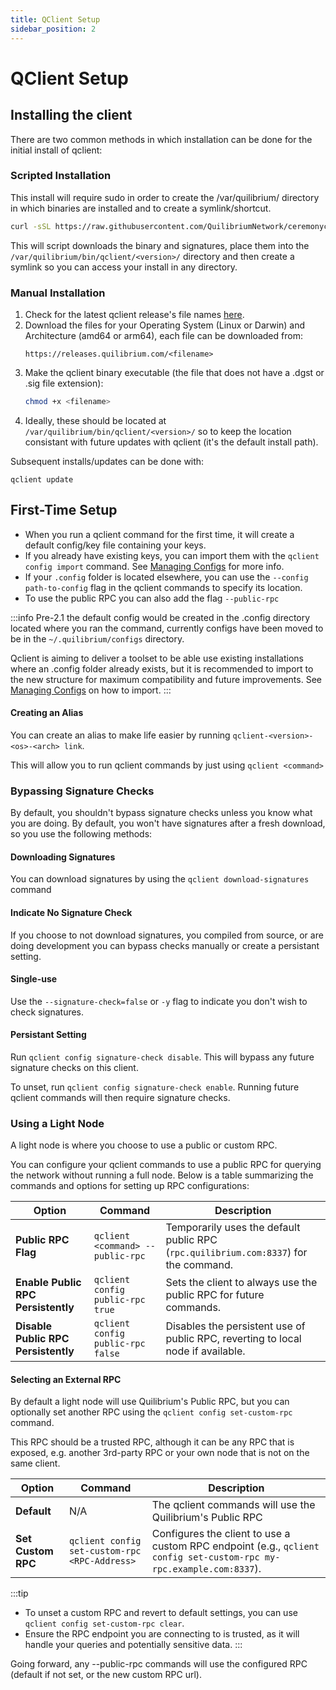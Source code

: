 ```yaml
---
title: QClient Setup
sidebar_position: 2
---
```

# QClient Setup

## Installing the client
There are two common methods in which installation can be done for the initial install of qclient:

### Scripted Installation
This install will require sudo in order to create the /var/quilibrium/ directory in which binaries are installed and to create a symlink/shortcut.

```bash
curl -sSL https://raw.githubusercontent.com/QuilibriumNetwork/ceremonyclient/refs/heads/develop/install-qclient.sh | sudo bash
```

This will script downloads the binary and signatures, place them into the `/var/quilibrium/bin/qclient/<version>/` directory and then create a symlink so you can access your install in any directory.

### Manual Installation

1. Check for the latest qclient release's file names [here](https://releases.quilibrium.com/qclient-release).
2. Download the files for your Operating System (Linux or Darwin) and Architecture (amd64 or arm64), each file can be downloaded from:  
   ```
   https://releases.quilibrium.com/<filename>
   ```
3. Make the qclient binary executable (the file that does not have a .dgst or .sig file extension):
   ```bash
   chmod +x <filename>
   ```
4. Ideally, these should be located at `/var/quilibrium/bin/qclient/<version>/` so to keep the location consistant with future updates with qclient (it's the default install path). 

Subsequent installs/updates can be done with:

`qclient update`

## First-Time Setup

- When you run a qclient command for the first time, it will create a default config/key file containing your keys.
- If you already have existing keys, you can import them with the `qclient config import` command.  See [Managing Configs](./managing-configs) for more info.
- If your `.config` folder is located elsewhere, you can use the `--config path-to-config` flag in the qclient commands to specify its location.
- To use the public RPC you can also add the flag `--public-rpc`

:::info
Pre-2.1 the default config would be created in the .config directory located where you ran the command, currently configs have been moved to be in the `~/.quilibrium/configs` directory.

Qclient is aiming to deliver a toolset to be able use existing installations where an .config folder already exists, but it is recommended to import to the new structure for maximum compatibility and future improvements. See [Managing Configs](./managing-configs) on how to import.
:::

#### Creating an Alias
You can create an alias to make life easier by running `qclient-<version>-<os>-<arch> link`.

This will allow you to run qclient commands by just using `qclient <command>`

### Bypassing Signature Checks
By default, you shouldn't bypass signature checks unless you know what you are doing.  By default, you won't have signatures after a fresh download, so you use the following methods:
#### Downloading Signatures
You can download signatures by using the `qclient download-signatures` command


#### Indicate No Signature Check
If you choose to not download signatures, you compiled from source, or are doing development you can bypass checks manually or create a persistant setting.
#### Single-use
Use the `--signature-check=false` or `-y` flag to indicate you don't wish to check signatures.

#### Persistant Setting
Run `qclient config signature-check disable`.  This will bypass any future signature checks on this client.

To unset, run `qclient config signature-check enable`. Running future qclient commands will then require signature checks.

### Using a Light Node
A light node is where you choose to use a public or custom RPC.


You can configure your qclient commands to use a public RPC for querying the network without running a full node. Below is a table summarizing the commands and options for setting up RPC configurations:

| **Option**                          | **Command**                                      | **Description**                                                                 |
|-------------------------------------|-------------------------------------------------|---------------------------------------------------------------------------------|
| **Public RPC Flag**                 | `qclient <command> --public-rpc`               | Temporarily uses the default public RPC (`rpc.quilibrium.com:8337`) for the command. |
| **Enable Public RPC Persistently**  | `qclient config public-rpc true`               | Sets the client to always use the public RPC for future commands.              |
| **Disable Public RPC Persistently** | `qclient config public-rpc false`              | Disables the persistent use of public RPC, reverting to local node if available. |

#### Selecting an External RPC
By default a light node will use Quilibrium's Public RPC, but you can optionally set another RPC using the `qclient config set-custom-rpc` command.

This RPC should be a trusted RPC, although it can be any RPC that is exposed, e.g. another 3rd-party RPC or your own node that is not on the same client.

| **Option**                          | **Command**                                      | **Description**   |
|-------------------------------------|-------------------------------------------------|---------------------------------------------------------------------------------|
| **Default**                         | N/A | The qclient commands will use the Quilibrium's Public RPC |
| **Set Custom RPC**                  | `qclient config set-custom-rpc <RPC-Address>`  | Configures the client to use a custom RPC endpoint (e.g., `qclient config set-custom-rpc my-rpc.example.com:8337`). |

:::tip
- To unset a custom RPC and revert to default settings, you can use `qclient config set-custom-rpc clear`.
- Ensure the RPC endpoint you are connecting to is trusted, as it will handle your queries and potentially sensitive data.
:::

Going forward, any --public-rpc commands will use the configured RPC (default if not set, or the new custom RPC url).
